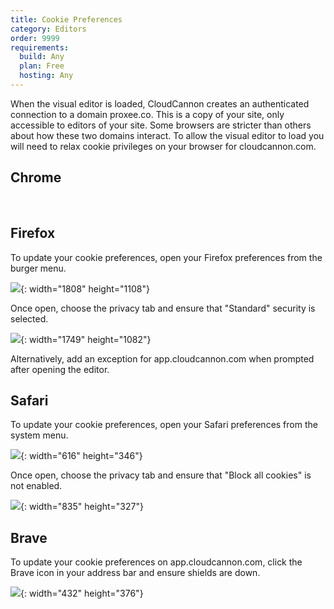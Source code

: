 ```yaml
---
title: Cookie Preferences
category: Editors
order: 9999
requirements:
  build: Any
  plan: Free
  hosting: Any
---
```


When the visual editor is loaded, CloudCannon creates an authenticated connection to a domain proxee.co. This is a copy of your site, only accessible to editors of your site. Some browsers are stricter than others about how these two domains interact. To allow the visual editor to load you will need to relax cookie privileges on your browser for cloudcannon.com.

## Chrome

&nbsp;

## Firefox

To update your cookie preferences, open your Firefox preferences from the burger menu.

![](/uploads/firefox-menu.png){: width="1808" height="1108"}

Once open, choose the privacy tab and ensure that "Standard" security is selected.

![](/uploads/firefox-settings.png){: width="1749" height="1082"}

Alternatively, add an exception for app.cloudcannon.com when prompted after opening the editor.

## Safari

To update your cookie preferences, open your Safari preferences from the system menu.

![](/uploads/screen-shot-2019-12-10-at-9-14-07-am.png){: width="616" height="346"}

Once open, choose the privacy tab and ensure that "Block all cookies" is not enabled.

![](/uploads/screen-shot-2019-12-10-at-9-13-50-am.png){: width="835" height="327"}

## Brave

To update your cookie preferences on app.cloudcannon.com, click the Brave icon in your address bar and ensure shields are down.

![](/uploads/screen-shot-2019-12-10-at-9-41-59-am.png){: width="432" height="376"}